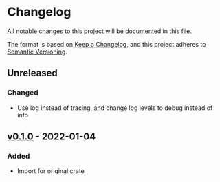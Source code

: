 # Changelog

All notable changes to this project will be documented in this file.

The format is based on [Keep a Changelog](https://keepachangelog.com/en/1.0.0/),
and this project adheres to [Semantic Versioning](https://semver.org/spec/v2.0.0.html).

## Unreleased

### Changed

- Use log instead of tracing, and change log levels to debug instead of info

## [v0.1.0] - 2022-01-04

### Added

- Import for original crate

[v0.1.0]: https://github.com/Tuetuopay/tourniquet/releases/tag/celery-v0.1.0
